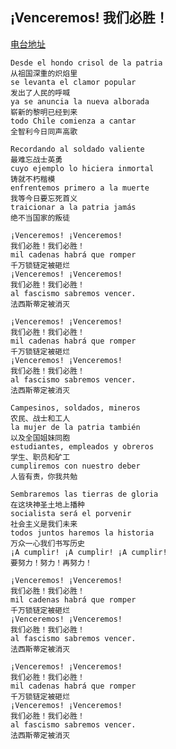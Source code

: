 ## ¡Venceremos! 我们必胜！

[电台地址](http://music.163.com/dj?id=1369285839&userid=328877362)

    Desde el hondo crisol de la patria
    从祖国深重的炽焰里
    se levanta el clamor popular
    发出了人民的呼喊
    ya se anuncia la nueva alborada
    崭新的黎明已经到来
    todo Chile comienza a cantar
    全智利今日同声高歌

    Recordando al soldado valiente
    最难忘战士英勇
    cuyo ejemplo lo hiciera inmortal
    铸就不朽楷模
    enfrentemos primero a la muerte
    我等今日要忘死首义
    traicionar a la patria jamás
    绝不当国家的叛徒

    ¡Venceremos! ¡Venceremos!
    我们必胜！我们必胜！
    mil cadenas habrá que romper
    千万锁链定被砸烂
    ¡Venceremos! ¡Venceremos!
    我们必胜！我们必胜！
    al fascismo sabremos vencer.
    法西斯蒂定被消灭

    ¡Venceremos! ¡Venceremos!
    我们必胜！我们必胜！
    mil cadenas habrá que romper
    千万锁链定被砸烂
    ¡Venceremos! ¡Venceremos!
    我们必胜！我们必胜！
    al fascismo sabremos vencer.
    法西斯蒂定被消灭

    Campesinos, soldados, mineros
    农民、战士和工人
    la mujer de la patria también
    以及全国姐妹同胞
    estudiantes, empleados y obreros
    学生、职员和矿工
    cumpliremos con nuestro deber
    人皆有责，你我共勉

    Sembraremos las tierras de gloria
    在这块神圣土地上播种
    socialista será el porvenir
    社会主义是我们未来
    todos juntos haremos la historia
    万众一心我们书写历史
    ¡A cumplir! ¡A cumplir! ¡A cumplir!
    要努力！努力！再努力！

    ¡Venceremos! ¡Venceremos!
    我们必胜！我们必胜！
    mil cadenas habrá que romper
    千万锁链定被砸烂
    ¡Venceremos! ¡Venceremos!
    我们必胜！我们必胜！
    al fascismo sabremos vencer.
    法西斯蒂定被消灭

    ¡Venceremos! ¡Venceremos!
    我们必胜！我们必胜！
    mil cadenas habrá que romper
    千万锁链定被砸烂
    ¡Venceremos! ¡Venceremos!
    我们必胜！我们必胜！
    al fascismo sabremos vencer.
    法西斯蒂定被消灭
